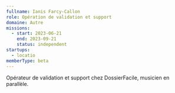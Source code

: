 ```yaml
---
fullname: Ianis Farcy-Callon
role: Opération de validation et support
domaine: Autre
missions:
  - start: 2023-06-21
    end: 2023-09-21
    status: independent
startups:
  - locatio
memberType: beta
---
```


Opérateur de validation et support chez DossierFacile, musicien en parallèle.
